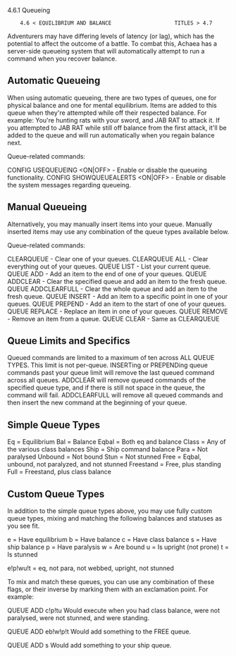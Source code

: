 4.6.1 Queueing

        4.6 < EQUILIBRIUM AND BALANCE                    TITLES > 4.7

Adventurers may have differing levels of latency (or lag), which has the
potential to affect the outcome of a battle. To combat this, Achaea has a
server-side queueing system that will automatically attempt to run a command
when you recover balance.


Automatic Queueing
------------------
When using automatic queueing, there are two types of queues, one for physical balance and one for mental equilibrium. Items are added to this queue when they're attempted while off their respected balance. 
For example: You're hunting rats with your sword, and JAB RAT to attack it. If you attempted to JAB RAT while still off balance from the first attack, it'll be added to the queue and will run automatically when you regain balance next.

Queue-related commands:

CONFIG USEQUEUEING <ON|OFF>             - Enable or disable the queueing
                                          functionality.
CONFIG SHOWQUEUEALERTS <ON|OFF>         - Enable or disable the system messages
                                          regarding queueing.

Manual Queueing
---------------
Alternatively, you may manually insert items into your queue. Manually inserted items may use any
combination of the queue types available below.

Queue-related commands:

CLEARQUEUE <queue>                      - Clear one of your queues.
CLEARQUEUE ALL                          - Clear everything out of your queues.
QUEUE LIST                              - List your current queue.
QUEUE ADD <queue> <command>
                                        - Add an item to the end of one of your
                                          queues.
QUEUE ADDCLEAR <queue> <command>
                                        - Clear the specified queue and add an
                                          item to the fresh queue.
QUEUE ADDCLEARFULL <queue> <command>
                                        - Clear the whole queue and add an item
                                          to the fresh queue.
QUEUE INSERT <queue> <index> <command>
                                        - Add an item to a specific point in one
                                          of your queues.
QUEUE PREPEND <queue> <command>
                                        - Add an item to the start of one of
                                          your queues.
QUEUE REPLACE <queue> <index> <command>
                                        - Replace an item in one of your queues.
QUEUE REMOVE <index>
                                        - Remove an item from a queue.
QUEUE CLEAR <queue>
                                        - Same as CLEARQUEUE


Queue Limits and Specifics
--------------------------
Queued commands are limited to a maximum of ten across ALL QUEUE TYPES. This limit is not per-queue. 
INSERTing or PREPENDing queue commands past your queue limit will remove the last queued command across all queues. 
ADDCLEAR will remove queued commands of the specified queue type, and if there is still not space in the queue, the command will fail. ADDCLEARFULL will remove all queued commands and then insert the new command at the beginning of your queue.


Simple Queue Types
------------------
Eq          = Equilibrium
Bal         = Balance
Eqbal       = Both eq and balance
Class       = Any of the various class balances
Ship        = Ship command balance
Para        = Not paralysed
Unbound     = Not bound
Stun        = Not stunned
Free        = Eqbal, unbound, not paralyzed, and not stunned
Freestand   = Free, plus standing
Full        = Freestand, plus class balance


Custom Queue Types
------------------
In addition to the simple queue types above, you may use fully custom queue types, mixing and matching the following balances and statuses as you see fit.

e = Have equilibrium
b = Have balance
c = Have class balance
s = Have ship balance
p = Have paralysis
w = Are bound
u = Is upright (not prone)
t = Is stunned

e!p!wu!t    = eq, not para, not webbed, upright, not stunned

To mix and match these queues, you can use any combination of these flags, or their inverse by
marking them with an exclamation point. For example:

QUEUE ADD c!p!tu <command>
Would execute when you had class balance, were not paralysed, were not stunned, and were standing.

QUEUE ADD eb!w!p!t <command>
Would add something to the FREE queue.

QUEUE ADD s <command>
Would add something to your ship queue.

